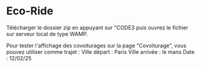 # Eco-Ride

Télécharger le dossier zip en appuyant sur "CODE3 puis ouvrez le fichier sur serveur local de type WAMP.

Pour tester l'affichage des covoiturages sur la page "Covoiturage", vous pouvez utiliser comme trajet : 
Ville départ : Paris
Ville arrivée : le mans
Date : 12/02/25
